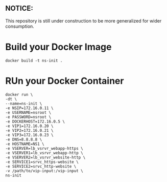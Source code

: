 ## NOTICE:

This repository is still under construction to be more generalized for wider consumption. 

# Build your Docker Image

`docker build -t ns-init .`

# RUn your Docker Container

```
docker run \
-dt \
--name=ns-init \
-e NSIP=172.16.0.11 \
-e USERNAME=nsroot \
-e PASSWORD=nsroot \
-e DOCKERHOST=172.16.0.5 \
-e VIP1=172.16.0.20 \
-e VIP2=172.16.0.21 \
-e VIP3=172.16.0.23 \
-e DNS=8.8.8.8 \
-e HOSTNAME=NS1 \
-e VSERVER=lb_vsrvr_webapp-https \
-e VSERVER1=lb_vsrvr_webapp-http \
-e VSERVER2=lb_vsrvr_website-http \
-e SERVICE1=srvc_https-website \
-e SERVICE2=srvc_http-website \
-v /path/to/vip-input:/vip-input \
ns-init
```